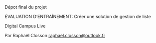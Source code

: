 Dépot final du projet 

ÉVALUATION D’ENTRAÎNEMENT: Créer une solution de gestion de liste

Digital Campus Live

Par Raphaël Closson
raphael.closson@outlook.fr